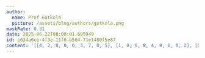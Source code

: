 ```yaml
---
author:
  name: Prof Gotkola
  picture: /assets/blog/authors/gotkola.png
maskRate: 0.31
date: 2025-06-22T08:00:01.695949
id: e634a0ce-4f3e-11f0-b564-71e1480f5e87
content: '[[4, 2, 8, 0, 0, 3, 7, 0, 5], [1, 0, 0, 8, 4, 9, 6, 0, 2], [0, 6, 9, 2, 0, 0, 8, 4, 0], [2, 0, 4, 5, 8, 1, 0, 6, 0], [9, 3, 0, 4, 7, 2, 0, 0, 8], [5, 8, 0, 9, 0, 6, 2, 7, 0], [0, 4, 2, 3, 9, 0, 1, 8, 6], [0, 9, 0, 6, 1, 4, 3, 2, 7], [6, 1, 3, 7, 0, 8, 0, 5, 9]]'
---
```

